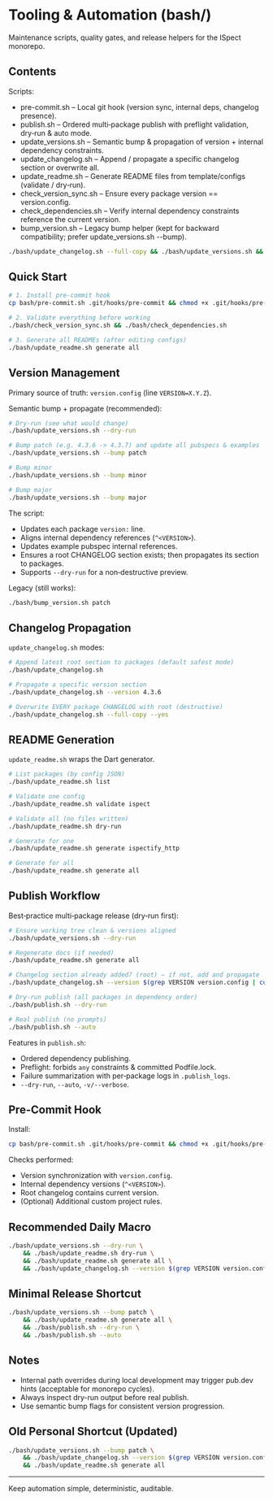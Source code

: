 # Tooling & Automation (bash/)

Maintenance scripts, quality gates, and release helpers for the ISpect monorepo.

## Contents

Scripts:
- pre-commit.sh – Local git hook (version sync, internal deps, changelog presence).
- publish.sh – Ordered multi‑package publish with preflight validation, dry‑run & auto mode.
- update_versions.sh – Semantic bump & propagation of version + internal dependency constraints.
- update_changelog.sh – Append / propagate a specific changelog section or overwrite all.
- update_readme.sh – Generate README files from template/configs (validate / dry‑run).
- check_version_sync.sh – Ensure every package version == version.config.
- check_dependencies.sh – Verify internal dependency constraints reference the current version.
- bump_version.sh – Legacy bump helper (kept for backward compatibility; prefer update_versions.sh --bump).

```bash
./bash/update_changelog.sh --full-copy && ./bash/update_versions.sh && ./bash/update_readme.sh generate all
```

## Quick Start

```bash
# 1. Install pre-commit hook
cp bash/pre-commit.sh .git/hooks/pre-commit && chmod +x .git/hooks/pre-commit

# 2. Validate everything before working
./bash/check_version_sync.sh && ./bash/check_dependencies.sh

# 3. Generate all READMEs (after editing configs)
./bash/update_readme.sh generate all
```

## Version Management

Primary source of truth: `version.config` (line `VERSION=X.Y.Z`).

Semantic bump + propagate (recommended):
```bash
# Dry-run (see what would change)
./bash/update_versions.sh --dry-run

# Bump patch (e.g. 4.3.6 -> 4.3.7) and update all pubspecs & examples
./bash/update_versions.sh --bump patch

# Bump minor
./bash/update_versions.sh --bump minor

# Bump major
./bash/update_versions.sh --bump major
```

The script:
- Updates each package `version:` line.
- Aligns internal dependency references (`^<VERSION>`).
- Updates example pubspec internal references.
- Ensures a root CHANGELOG section exists; then propagates its section to packages.
- Supports `--dry-run` for a non‑destructive preview.

Legacy (still works):
```bash
./bash/bump_version.sh patch
```

## Changelog Propagation

`update_changelog.sh` modes:
```bash
# Append latest root section to packages (default safest mode)
./bash/update_changelog.sh

# Propagate a specific version section
./bash/update_changelog.sh --version 4.3.6

# Overwrite EVERY package CHANGELOG with root (destructive)
./bash/update_changelog.sh --full-copy --yes
```

## README Generation

`update_readme.sh` wraps the Dart generator.
```bash
# List packages (by config JSON)
./bash/update_readme.sh list

# Validate one config
./bash/update_readme.sh validate ispect

# Validate all (no files written)
./bash/update_readme.sh dry-run

# Generate for one
./bash/update_readme.sh generate ispectify_http

# Generate for all
./bash/update_readme.sh generate all
```

## Publish Workflow

Best‑practice multi‑package release (dry‑run first):
```bash
# Ensure working tree clean & versions aligned
./bash/update_versions.sh --dry-run

# Regenerate docs (if needed)
./bash/update_readme.sh generate all

# Changelog section already added? (root) – if not, add and propagate
./bash/update_changelog.sh --version $(grep VERSION version.config | cut -d= -f2)

# Dry-run publish (all packages in dependency order)
./bash/publish.sh --dry-run

# Real publish (no prompts)
./bash/publish.sh --auto
```

Features in `publish.sh`:
- Ordered dependency publishing.
- Preflight: forbids `any` constraints & committed Podfile.lock.
- Failure summarization with per‑package logs in `.publish_logs`.
- `--dry-run`, `--auto`, `-v/--verbose`.

## Pre-Commit Hook

Install:
```bash
cp bash/pre-commit.sh .git/hooks/pre-commit && chmod +x .git/hooks/pre-commit
```

Checks performed:
- Version synchronization with `version.config`.
- Internal dependency versions (`^<VERSION>`).
- Root changelog contains current version.
- (Optional) Additional custom project rules.

## Recommended Daily Macro

```bash
./bash/update_versions.sh --dry-run \
	&& ./bash/update_readme.sh dry-run \
	&& ./bash/update_readme.sh generate all \
	&& ./bash/update_changelog.sh --version $(grep VERSION version.config | cut -d= -f2)
```

## Minimal Release Shortcut

```bash
./bash/update_versions.sh --bump patch \
	&& ./bash/update_readme.sh generate all \
	&& ./bash/publish.sh --dry-run \
	&& ./bash/publish.sh --auto
```

## Notes
- Internal path overrides during local development may trigger pub.dev hints (acceptable for monorepo cycles).
- Always inspect dry-run output before real publish.
- Use semantic bump flags for consistent version progression.

## Old Personal Shortcut (Updated)
```bash
./bash/update_versions.sh --bump patch \
	&& ./bash/update_changelog.sh --version $(grep VERSION version.config | cut -d= -f2) \
	&& ./bash/update_readme.sh generate all
```

---
Keep automation simple, deterministic, auditable.